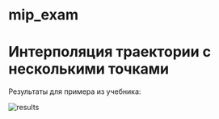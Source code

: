 # mip_exam

# Интерполяция траектории с несколькими точками

Результаты для примера из учебника:

![results](https://user-images.githubusercontent.com/61918298/174117034-955c0481-b5b1-42e8-a058-8895994f9a60.png)


